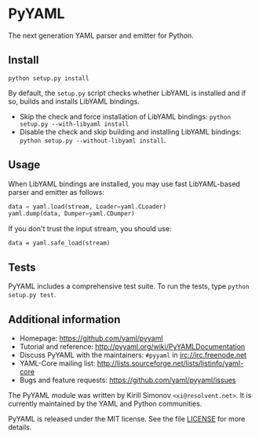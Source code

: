 # PyYAML
The next generation YAML parser and emitter for Python.

## Install
```shell script
python setup.py install
```

By default, the `setup.py` script checks whether LibYAML is installed and if so, builds and installs LibYAML bindings.
* Skip the check and force installation of LibYAML bindings: `python setup.py --with-libyaml install`
* Disable the check and skip building and installing LibYAML bindings: `python setup.py --without-libyaml install`.

## Usage
When LibYAML bindings are installed, you may use fast LibYAML-based parser and emitter as follows:

```python
data = yaml.load(stream, Loader=yaml.CLoader)
yaml.dump(data, Dumper=yaml.CDumper)
```

If you don't trust the input stream, you should use:

```
data = yaml.safe_load(stream)
```

## Tests
PyYAML includes a comprehensive test suite.  To run the tests, type `python setup.py test`.

## Additional information
* Homepage: <https://github.com/yaml/pyyaml>
* Tutorial and reference: <http://pyyaml.org/wiki/PyYAMLDocumentation>
* Discuss PyYAML with the maintainers: `#pyyaml` in  <irc://irc.freenode.net>
* YAML-Core mailing list: <http://lists.sourceforge.net/lists/listinfo/yaml-core>
* Bugs and feature requests: <https://github.com/yaml/pyyaml/issues>

The PyYAML module was written by Kirill Simonov `<xi@resolvent.net>`.
It is currently maintained by the YAML and Python communities.

PyYAML is released under the MIT license. See the file [LICENSE](LICENSE) for more details.

